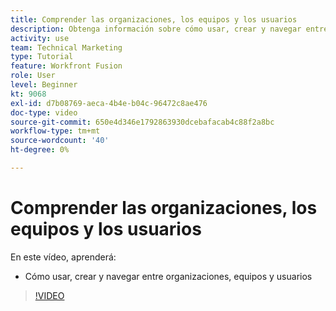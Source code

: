 ```yaml
---
title: Comprender las organizaciones, los equipos y los usuarios
description: Obtenga información sobre cómo usar, crear y navegar entre organizaciones, equipos y usuarios en [!DNL Adobe Workfront Fusion].
activity: use
team: Technical Marketing
type: Tutorial
feature: Workfront Fusion
role: User
level: Beginner
kt: 9068
exl-id: d7b08769-aeca-4b4e-b04c-96472c8ae476
doc-type: video
source-git-commit: 650e4d346e1792863930dcebafacab4c88f2a8bc
workflow-type: tm+mt
source-wordcount: '40'
ht-degree: 0%

---
```


# Comprender las organizaciones, los equipos y los usuarios

En este vídeo, aprenderá:

* Cómo usar, crear y navegar entre organizaciones, equipos y usuarios

>[!VIDEO](https://video.tv.adobe.com/v/335309/?quality=12&learn=on)
